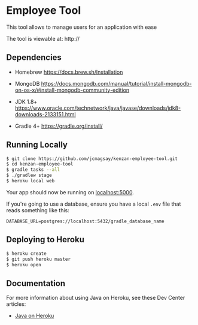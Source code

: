# Employee Tool

This tool allows to manage users for an application with ease

The tool is viewable at: http://

## Dependencies
* Homebrew
https://docs.brew.sh/Installation

* MongoDB
https://docs.mongodb.com/manual/tutorial/install-mongodb-on-os-x/#install-mongodb-community-edition

* JDK 1.8+
https://www.oracle.com/technetwork/java/javase/downloads/jdk8-downloads-2133151.html

* Gradle 4+
https://gradle.org/install/

## Running Locally
```sh
$ git clone https://github.com/jcmagsay/kenzan-employee-tool.git
$ cd kenzan-employee-tool
$ gradle tasks --all
$ ./gradlew stage
$ heroku local web
```

Your app should now be running on [localhost:5000](http://localhost:8080/).

If you're going to use a database, ensure you have a local `.env` file that reads something like this:

```
DATABASE_URL=postgres://localhost:5432/gradle_database_name
```

## Deploying to Heroku

```sh
$ heroku create
$ git push heroku master
$ heroku open
```

## Documentation

For more information about using Java on Heroku, see these Dev Center articles:

- [Java on Heroku](https://devcenter.heroku.com/categories/java)
